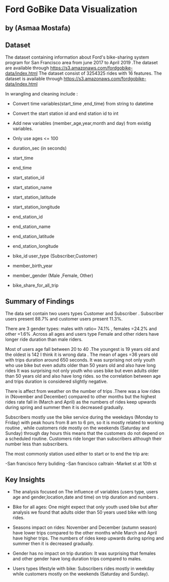 
# Ford GoBike Data Visualization 
## by (Asmaa Mostafa)
 
## Dataset
The dataset containing information about Ford's bike-sharing system program for San Francisco area from june 2017 to April 2019 .The dataset are available through https://s3.amazonaws.com/fordgobike-data/index.html
The dataset consist of 3254325 rides with 16 features. The dataset is available through https://s3.amazonaws.com/fordgobike-data/index.html

In wrangling and cleaning include :

- Convert time variables(start_time ,end_time) from string to datetime 
- Convert the start station id  and end station id to int
- Add new variables (member_age,year,month and day) from existig variables.
- Only use ages <= 100

- duration_sec (in seconds)
- start_time 
- end_time 
- start_station_id 
- start_station_name 
- start_station_latitude
- start_station_longitude
- end_station_id 
- end_station_name 
- end_station_latitude 
- end_station_longitude 
- bike_id user_type (Subscriber,Customer) 
- member_birth_year
- member_gender (Male ,Female, Other)
- bike_share_for_all_trip

## Summary of Findings

The data set contain two users types Customer and Subscriber .
Subscriber users present 88.7% and customer users present 11.3%.

There are 3 gender types: males with ratio= 74.1% , females =24.2% and other =1.6% .Across all ages and users type Female and other riders have longer ride duration than male riders.

Most of users age fall between 20 to 40 .The youngest is 19 years old and the oldest is 142 I think it is wrong data . The mean of ages =36 years old  with  trips duration around 650 seconds.
It was surprising not only youth who use bike but even adults older than 50 years old and also have long rides It was surprising not only youth who uses bike but even adults older than 50 years old and also have long rides.
so the correlation between age and trips duration is considered slightly negative.

There is affect from weather on the number of trips .There was a low rides in (November and December) compared to other months but the highest rides rate fall in (March and April) as the numbers of rides keep upwards during spring and summer then it is decreased gradually.


Subscribers mostly use the bike service during the weekdays  (Monday to Friday)  with peak hours from 8 am to 6 pm, so it is mostly related to working routine ,
while customers ride mostly on the weekends (Saturday and Sunday) through day hours this means that the customers do not depend on a scheduled routine.
Customers ride longer than subscribers although their number less than subscribers.

The most commonly station used either to start or to end the trip are:

-San francisco ferry buliding
-San francisco caltrain
-Market st at 10th st

## Key Insights

- The analysis focused on The influence of variables (users type, users age and gender,location,date and time) on trip duration and numbers .

- Bike for all ages:  One might expect that only youth used bike but after analysis we found that adults older than 50 years used bike with long rides.

- Seasons impact on rides: November and December (autumn season) have lower trips compared to the other months while  March and April have higher trips. The numbers of rides keep upwards during spring and summer then it is decreased gradually.

- Gender has no impact on trip duration: It was surprising that females and other gender have long duration trips compared to males.

- Users types lifestyle with bike: Subscribers rides mostly in weekday while customers  mostly on the weekends (Saturday and Sunday).
